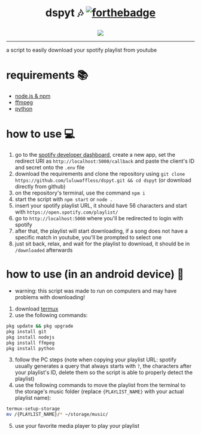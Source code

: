 # <p align="center">dspyt 🎶 [![forthebadge](https://forthebadge.com/images/badges/made-with-javascript.svg)](https://forthebadge.com)</p>
<p align="center"><img src="https://raw.githubusercontent.com/luluwaffless/dspyt/refs/heads/main/downloaded/cover.png"></p>
<hr>

a script to easily download your spotify playlist from youtube
# requirements 📚
- [node.js & npm](https://nodejs.org/)
- [ffmpeg](https://ffmpeg.org/)
- [python](https://www.python.org/)
# how to use 💻
1. go to the [spotify developer dashboard](https://developer.spotify.com/dashboard/), create a new app, set the redirect URI as `http://localhost:5000/callback` and paste the client's ID and secret onto the `.env` file
2. download the requirements and clone the repository using ```git clone https://github.com/luluwaffless/dspyt.git && cd dspyt``` (or download directly from github)
3. on the repository's terminal, use the command `npm i`
4. start the script with `npm start` or `node .`
5. insert your spotify playlist URL, it should have 56 characters and start with `https://open.spotify.com/playlist/`
6. go to `http://localhost:5000` where you'll be redirected to login with spotify
7. after that, the playlist will start downloading, if a song does not have a specific match in youtube, you'll be prompted to select one
8. just sit back, relax, and wait for the playlist to download, it should be in `/downloaded` afterwards
# how to use (in an android device) 📱
- warning: this script was made to run on computers and may have problems with downloading!
1. download [termux](https://github.com/termux/termux-app/releases/latest)
2. use the following commands:
```sh
pkg update && pkg upgrade
pkg install git
pkg install nodejs
pkg install ffmpeg
pkg install python
```
3. follow the PC steps (note when copying your playlist URL: spotify usually generates a query that always starts with `?`, the characters after your playlist's ID, delete them so the script is able to properly detect the playlist)
4. use the following commands to move the playlist from the terminal to the storage's music folder (replace `{PLAYLIST_NAME}` with your actual playlist name):
```sh
termux-setup-storage
mv /{PLAYLIST_NAME}/* ~/storage/music/
```
5. use your favorite media player to play your playlist
